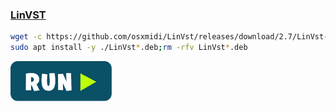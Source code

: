 ### [LinVST](https://github.com/osxmidi/LinVst)
```bash
wget -c https://github.com/osxmidi/LinVst/releases/download/2.7/LinVst-64bit-32bit_2.7.2.deb #update_link
sudo apt install -y ./LinVst*.deb;rm -rfv LinVst*.deb
```
[![bashrun-url](images/bashrun-url.png)](br:linvst)